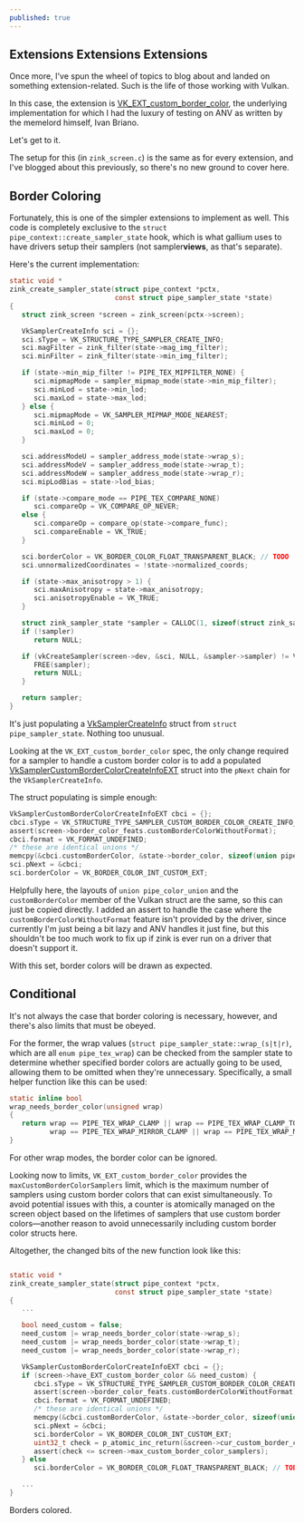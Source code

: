 ```yaml
---
published: true
---
```

## Extensions Extensions Extensions

Once more, I've spun the wheel of topics to blog about and landed on something extension-related. Such is the life of those working with Vulkan.

In this case, the extension is [VK_EXT_custom_border_color](https://www.khronos.org/registry/vulkan/specs/1.2-extensions/man/html/VK_EXT_custom_border_color.html), the underlying implementation for which I had the luxury of testing on ANV as written by the memelord himself, Ivan Briano.

Let's get to it.

The setup for this (in `zink_screen.c`) is the same as for every extension, and I've blogged about this previously, so there's no new ground to cover here.

## Border Coloring
Fortunately, this is one of the simpler extensions to implement as well. This code is completely exclusive to the `struct pipe_context::create_sampler_state` hook, which is what gallium uses to have drivers setup their samplers (not sampler**views**, as that's separate).

Here's the current implementation:
```c
static void *
zink_create_sampler_state(struct pipe_context *pctx,
                          const struct pipe_sampler_state *state)
{
   struct zink_screen *screen = zink_screen(pctx->screen);

   VkSamplerCreateInfo sci = {};
   sci.sType = VK_STRUCTURE_TYPE_SAMPLER_CREATE_INFO;
   sci.magFilter = zink_filter(state->mag_img_filter);
   sci.minFilter = zink_filter(state->min_img_filter);

   if (state->min_mip_filter != PIPE_TEX_MIPFILTER_NONE) {
      sci.mipmapMode = sampler_mipmap_mode(state->min_mip_filter);
      sci.minLod = state->min_lod;
      sci.maxLod = state->max_lod;
   } else {
      sci.mipmapMode = VK_SAMPLER_MIPMAP_MODE_NEAREST;
      sci.minLod = 0;
      sci.maxLod = 0;
   }

   sci.addressModeU = sampler_address_mode(state->wrap_s);
   sci.addressModeV = sampler_address_mode(state->wrap_t);
   sci.addressModeW = sampler_address_mode(state->wrap_r);
   sci.mipLodBias = state->lod_bias;

   if (state->compare_mode == PIPE_TEX_COMPARE_NONE)
      sci.compareOp = VK_COMPARE_OP_NEVER;
   else {
      sci.compareOp = compare_op(state->compare_func);
      sci.compareEnable = VK_TRUE;
   }

   sci.borderColor = VK_BORDER_COLOR_FLOAT_TRANSPARENT_BLACK; // TODO
   sci.unnormalizedCoordinates = !state->normalized_coords;

   if (state->max_anisotropy > 1) {
      sci.maxAnisotropy = state->max_anisotropy;
      sci.anisotropyEnable = VK_TRUE;
   }

   struct zink_sampler_state *sampler = CALLOC(1, sizeof(struct zink_sampler_state));
   if (!sampler)
      return NULL;

   if (vkCreateSampler(screen->dev, &sci, NULL, &sampler->sampler) != VK_SUCCESS) {
      FREE(sampler);
      return NULL;
   }

   return sampler;
}
```
It's just populating a [VkSamplerCreateInfo](https://www.khronos.org/registry/vulkan/specs/1.2-extensions/man/html/VkSamplerCreateInfo.html) struct from `struct pipe_sampler_state`. Nothing too unusual.

Looking at the `VK_EXT_custom_border_color` spec, the only change required for a sampler to handle a custom border color is to add a populated [VkSamplerCustomBorderColorCreateInfoEXT](https://www.khronos.org/registry/vulkan/specs/1.2-extensions/man/html/VkSamplerCustomBorderColorCreateInfoEXT.html) struct into the `pNext` chain for the `VkSamplerCreateInfo`.

The struct populating is simple enough:
```c
VkSamplerCustomBorderColorCreateInfoEXT cbci = {};
cbci.sType = VK_STRUCTURE_TYPE_SAMPLER_CUSTOM_BORDER_COLOR_CREATE_INFO_EXT;
assert(screen->border_color_feats.customBorderColorWithoutFormat);
cbci.format = VK_FORMAT_UNDEFINED;
/* these are identical unions */
memcpy(&cbci.customBorderColor, &state->border_color, sizeof(union pipe_color_union));
sci.pNext = &cbci;
sci.borderColor = VK_BORDER_COLOR_INT_CUSTOM_EXT;
```
Helpfully here, the layouts of `union pipe_color_union` and the `customBorderColor` member of the Vulkan struct are the same, so this can just be copied directly. I added an assert to handle the case where the `customBorderColorWithoutFormat` feature isn't provided by the driver, since currently I'm just being a bit lazy and ANV handles it just fine, but this shouldn't be too much work to fix up if zink is ever run on a driver that doesn't support it.

With this set, border colors will be drawn as expected.

## Conditional
It's not always the case that border coloring is necessary, however, and there's also limits that must be obeyed.

For the former, the wrap values (`struct pipe_sampler_state::wrap_(s|t|r)`, which are all `enum pipe_tex_wrap`) can be checked from the sampler state to determine whether specified border colors are actually going to be used, allowing them to be omitted when they're unnecessary. Specifically, a small helper function like this can be used:
```c
static inline bool
wrap_needs_border_color(unsigned wrap)
{
   return wrap == PIPE_TEX_WRAP_CLAMP || wrap == PIPE_TEX_WRAP_CLAMP_TO_BORDER ||
          wrap == PIPE_TEX_WRAP_MIRROR_CLAMP || wrap == PIPE_TEX_WRAP_MIRROR_CLAMP_TO_BORDER;
}
```
For other wrap modes, the border color can be ignored.

Looking now to limits, `VK_EXT_custom_border_color` provides the `maxCustomBorderColorSamplers` limit, which is the maximum number of samplers using custom border colors that can exist simultaneously. To avoid potential issues with this, a counter is atomically managed on the screen object based on the lifetimes of samplers that use custom border colors—another reason to avoid unnecessarily including custom border color structs here.

Altogether, the changed bits of the new function look like this:
```c

static void *
zink_create_sampler_state(struct pipe_context *pctx,
                          const struct pipe_sampler_state *state)
{
   ...

   bool need_custom = false;
   need_custom |= wrap_needs_border_color(state->wrap_s);
   need_custom |= wrap_needs_border_color(state->wrap_t);
   need_custom |= wrap_needs_border_color(state->wrap_r);

   VkSamplerCustomBorderColorCreateInfoEXT cbci = {};
   if (screen->have_EXT_custom_border_color && need_custom) {
      cbci.sType = VK_STRUCTURE_TYPE_SAMPLER_CUSTOM_BORDER_COLOR_CREATE_INFO_EXT;
      assert(screen->border_color_feats.customBorderColorWithoutFormat);
      cbci.format = VK_FORMAT_UNDEFINED;
      /* these are identical unions */
      memcpy(&cbci.customBorderColor, &state->border_color, sizeof(union pipe_color_union));
      sci.pNext = &cbci;
      sci.borderColor = VK_BORDER_COLOR_INT_CUSTOM_EXT;
      uint32_t check = p_atomic_inc_return(&screen->cur_custom_border_color_samplers);
      assert(check <= screen->max_custom_border_color_samplers);
   } else
      sci.borderColor = VK_BORDER_COLOR_FLOAT_TRANSPARENT_BLACK; // TODO with custom shader if we're super interested?

   ...
}
```

Borders colored.
